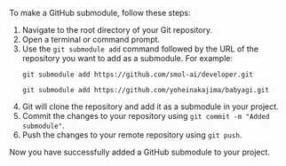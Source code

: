 To make a GitHub submodule, follow these steps:

1. Navigate to the root directory of your Git repository.
2. Open a terminal or command prompt.
3. Use the `git submodule add` command followed by the URL of the repository you want to add as a submodule. For example:
   ```
   git submodule add https://github.com/smol-ai/developer.git

   git submodule add https://github.com/yoheinakajima/babyagi.git
   ```
4. Git will clone the repository and add it as a submodule in your project.
5. Commit the changes to your repository using `git commit -m "Added submodule"`.
6. Push the changes to your remote repository using `git push`.

Now you have successfully added a GitHub submodule to your project.
